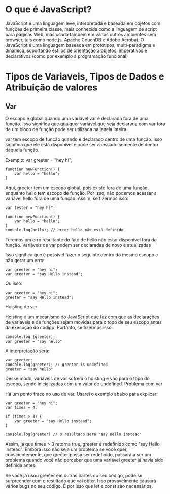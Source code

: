 # O que é JavaScript?
JavaScript é uma linguagem leve, interpretada e baseada em objetos com funções de primeira classe, mais conhecida como a linguagem de script para páginas Web, mas usada também em vários outros ambientes sem browser, tais como node.js,  Apache CouchDB e Adobe Acrobat. O JavaScript é uma linguagem baseada em protótipos, multi-paradigma e dinâmica, suportando estilos de orientação a objetos, imperativos e declarativos (como por exemplo a programação funcional)

# Tipos de Variaveis, Tipos de Dados e Atribuição de valores
## Var
O escopo é global quando uma variável var é declarada fora de uma função. Isso significa que qualquer variável que seja declarada com var fora de um bloco de função pode ser utilizada na janela inteira.

var tem escopo de função quando é declarado dentro de uma função. Isso significa que ele está disponível e pode ser acessado somente de dentro daquela função.

Exemplo: 
 var greeter = "hey hi";
    
    function newFunction() {
        var hello = "hello";
    }
  Aqui, greeter tem um escopo global, pois existe fora de uma função, enquanto hello tem escopo de função. Por isso, não podemos acessar a variável hello fora de uma função. Assim, se fizermos isso:

    var tester = "hey hi";
    
    function newFunction() {
        var hello = "hello";
    }
    console.log(hello); // erro: hello não está definido

Teremos um erro resultante do fato de hello não estar disponível fora da função.
Variáveis de var podem ser declaradas de novo e atualizadas

Isso significa que é possível fazer o seguinte dentro do mesmo escopo e não gerar um erro:

    var greeter = "hey hi";
    var greeter = "say Hello instead";

Ou isso:

    var greeter = "hey hi";
    greeter = "say Hello instead";

Hoisting de var

Hoisting é um mecanismo do JavaScript que faz com que as declarações de variáveis e de funções sejam movidas para o topo de seu escopo antes da execução do código. Portanto, se fizermos isso:

    console.log (greeter);
    var greeter = "say hello"

A interpretação será:

    var greeter;
    console.log(greeter); // greeter is undefined
    greeter = "say hello"

Desse modo, variáveis de var sofrem o hoisting e vão para o topo do escopo, sendo inicializadas com um valor de undefined.
Problema com var

Há um ponto fraco no uso de var. Usarei o exemplo abaixo para explicar:

    var greeter = "hey hi";
    var times = 4;

    if (times > 3) {
        var greeter = "say Hello instead"; 
    }
    
    console.log(greeter) // o resultado será "say Hello instead"

Assim, já que times > 3 retorna true, greeter é redefinido como "say Hello instead". Embora isso não seja um problema se você quer, conscientemente, que greeter possa ser redefinido, passará a ser um problema quando você não perceber que uma variável greeter já havia sido definida antes.

Se você já usou greeter em outras partes do seu código, pode se surpreender com o resultado que vai obter. Isso provavelmente causará vários bugs no seu código. É por isso que let e const são necessários.